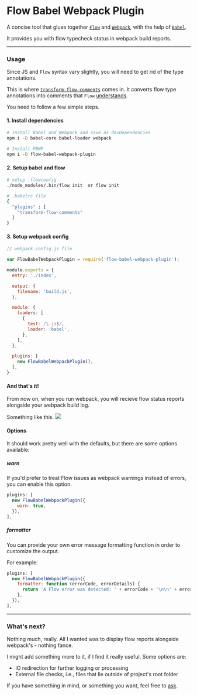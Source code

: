 # Flow Babel Webpack Plugin

A concise tool that glues together [`Flow`](https://flowtype.org/) and [`Webpack`](https://webpack.github.io/), with the help of [`Babel`](https://babeljs.io/).

It provides you with flow typecheck status in webpack build reports.

---

### Usage

Since JS and `Flow` syntax vary slightly, you will need to get rid of the type annotations.

This is where [`transform-flow-comments`](https://babeljs.io/docs/plugins/transform-flow-comments/) comes in. It converts flow type annotations into comments that `Flow` [understands](https://flowtype.org/blog/2015/02/20/Flow-Comments.html).

You need to follow a few simple steps.

#### 1. Install dependencies

```sh
# Install Babel and Webpack and save as devDependencies
npm i -D babel-core babel-loader webpack

# Install FBWP
npm i -D flow-babel-webpack-plugin
```

#### 2.  Setup babel and flow
```sh
# setup .flowconfig
./node_modules/.bin/flow init  or flow init

# .babelrc file
{
  "plugins" : [
    "transform-flow-comments"
  ]
}
```

#### 3. Setup webpack config

```js
// webpack.config.js file

var FlowBabelWebpackPlugin = require('flow-babel-webpack-plugin');

module.exports = {
  entry: './index',

  output: {
    filename: 'build.js',
  },

  module: {
    loaders: [
      {
        test: /\.js$/,
        loader: 'babel',
      },
    ],
  },

  plugins: [
    new FlowBabelWebpackPlugin(),
  ],
}
```

#### And that's it!

From now on, when you run webpack, you will recieve flow status reports alongside your webpack build log.

Something like this.
![](/demo.png)

#### Options

It should work pretty well with the defaults, but there are some options available:

##### warn

If you'd prefer to treat Flow issues as webpack warnings instead of errors, you can enable this option.

```js
plugins: [
  new FlowBabelWebpackPlugin({
    warn: true,
  }),
],
```

##### formatter

You can provide your own error message formatting function in order to customize the output.

For example:
```js
plugins: [
  new FlowBabelWebpackPlugin({
    formatter: function (errorCode, errorDetails) {
      return 'A Flow error was detected: ' + errorCode + '\n\n' + errorDetails;
    },
  }),
],
```

---

### What's next?

Nothing much, really. All I wanted was to display flow reports alongside webpack's - nothing fance.

I might add something more to it, if I find it really useful. Some options are:

* IO redirection for further logging or processing
* External file checks, i.e., files that lie outside of project's root folder

If you have something in mind, or something you want, feel free to [ask](https://github.com/zhirzh/flow-babel-webpack-plugin/issues).
